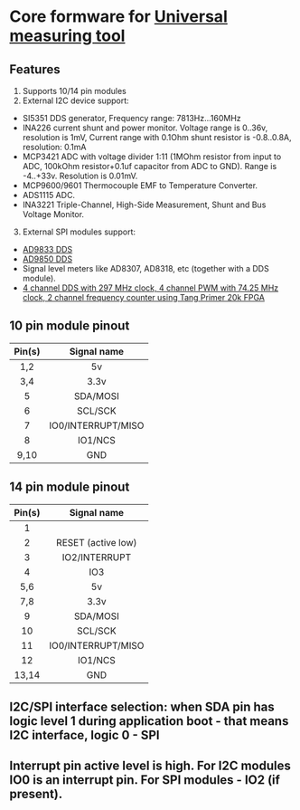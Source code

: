 # Core formware for [Universal measuring tool](../meter_ui)

## Features

1. Supports 10/14 pin modules
2. External I2C device support:
  - SI5351 DDS generator, Frequency range: 7813Hz...160MHz
  - INA226 current shunt and power monitor. Voltage range is 0..36v, resolution is 1mV, Current range with 0.1Ohm shunt resistor is -0.8..0.8A, resolution: 0.1mA
  - MCP3421 ADC with voltage divider 1:11 (1MOhm resistor from input to ADC, 100kOhm resistor+0.1uf capacitor from ADC to GND). Range is -4..+33v. Resolution is 0.01mV.
  - MCP9600/9601 Thermocouple EMF to Temperature Converter.
  - ADS1115 ADC.
  - INA3221  Triple-Channel, High-Side Measurement, Shunt and Bus Voltage Monitor.
3. External SPI modules support:
  - [AD9833 DDS](../../stm32g0/stm32g0_ad9833)
  - [AD9850 DDS](../../stm32g0/stm32g0_ad9833)
  - Signal level meters like AD8307, AD8318, etc (together with a DDS module).
  - [4 channel DDS with 297 MHz clock, 4 channel PWM with 74.25 MHz clock, 2 channel frequency counter using Tang Primer 20k FPGA](https://github.com/sergz72/FPGA/tree/main/multidevice)

## 10 pin module pinout

| Pin(s) | Signal name        |
| :---:  | :---:              |
| 1,2    | 5v                 |
| 3,4    | 3.3v               |
| 5      | SDA/MOSI           |
| 6      | SCL/SCK            |
| 7      | IO0/INTERRUPT/MISO |
| 8      | IO1/NCS            |
| 9,10   | GND                |

## 14 pin module pinout

| Pin(s)  | Signal name        |
| :---:   | :---:              |
| 1       |                    |
| 2       | RESET (active low) |
| 3       | IO2/INTERRUPT      |
| 4       | IO3                |
| 5,6     | 5v                 |
| 7,8     | 3.3v               |
| 9       | SDA/MOSI           |
| 10      | SCL/SCK            |
| 11      | IO0/INTERRUPT/MISO |
| 12      | IO1/NCS            |
| 13,14   | GND                |

## I2C/SPI interface selection: when SDA pin has logic level 1 during application boot - that means I2C interface, logic 0 - SPI
## Interrupt pin active level is high. For I2C modules IO0 is an interrupt pin. For SPI modules - IO2 (if present).
